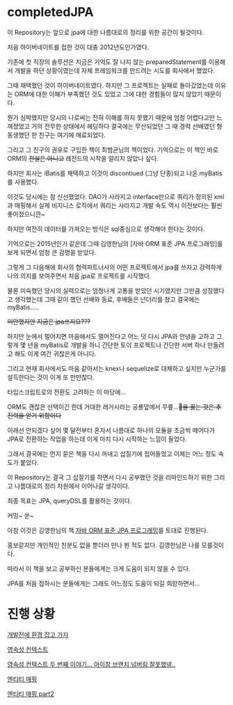 # completedJPA

이 Repository는 앞으로 jpa에 대한 나름대로의 정리를 위한 공간이 될것이다.

처음 하이버네이트를 접한 것이 대충 2012년도인가였다.

기존에 첫 직장의 솔루션은 지금은 기억도 잘 나지 않는 preparedStatement를 이용해서 개발을 하던 상황이였는데 자체 프레임워크를 만드려는 시도를 회사에서 했었다.

그때 채택했던 것이 하이버네이트였다. 하지만 그 프로젝트는 실패로 돌아갔었는데 이유는 ORM에 대한 이해가 부족했던 것도 있었고 그에 대한 경험들이 많지 않았기 때문이다.

뭔가 심박했지만 당시의 나로써는 전혀 이해를 하지 못했기 때문에 엄청 어렵다고만 느껴졌었고 거의 전무한 상태에서 헤딩하다 결국에는 무산되었던 그 때 경력 선배였던 형동생했던 한 친구는 여기에 매료되었다.

그리고 그 친구의 권유로 구입한 책이 최범균님의 책이었다. 기억으로는 이 책인 바로 ORM의 ~~전설은 아니고~~ 레전드의 시작을 알리지 않았나 싶다.

하지만 회사는 iBatis를 채택하고 이것이 discontiued (그냥 단종)되고 나온 myBatis를 사용했다.

이것도 당시에는 참 신선했었다. DAO가 사라지고 interface만으로 쿼리가 정의된 xml과 매핑해서 실제 비지니스 로직에서 쿼리는 사라지고 개발 속도 역시 이전보다는 훨씬 좋아졌으니깐~

하지만 여전히 데이터를 가져오는 방식은 sql중심으로 생각해야 한다는 것이다.

기억으로는 2015년인거 같은데 그때 김영한님의 [자바 ORM 표준 JPA 프로그래밍]를 보게 되면서 엄청 큰 감명을 받았다.

그렇게 그 다음해에 회사의 협력파트너사의 어떤 프로젝트에서 jpa를 쓰자고 강력하게 나의 의지를 보여주면서 처음 jpa로 프로젝트를 시작했다.

물론 미숙했던 당시의 실력으로는 엄청나게 고통을 받았던 시기였지만 그만큼 성장했다고 생각했는데 그때 같이 했던 선배와 동료, 후배들은 넌더리를 쳤고 결국에는 myBatis..... 

~~미안했지만 지금은 jpa쓰지요???~~

하지만 눈에서 멀어지면 마음에서도 멀어진다고 어느 덧 다시 JPA와 안녕을 고하고 그렇게 몇 년을 myBatis로 개발을 하니 간단한 토이 프로젝트나 간단한 서버 하나 만들려고 해도 이게 여간 귀찮은게 아니다.

그리고 현재 회사에서도 마음 같아서는 knex나 sequelize로 대체하고 싶지만 누군가를 설득한다는 것이 이게 또 만만찮다. 

타입스크립트로의 전환도 고려하는 이 마당에...

ORM도 괜찮은 선택이긴 한데 거대한 레거시라는 공룡앞에서 무릎...~~을 꿇는 것은 추진력을 얻기 위함이다~~

이래선 안되겠다 싶어 몇 달전부터 혼자서 나름대로 하나의 모듈을 조금씩 떼어다가 JPA로 전환하는 작업을 하는데 이게 마치 다시 시작하는 느낌이 들었다.

그래서 결국에는 먼지 묻은 책을 다시 꺼내고 삽질기에 접어들었고 이제는 어느 정도 속도가 붙었다.

이 Repository는 결국 그 삽잘기를 하면서 다시 공부했던 것을 리마인드하기 위한 그리고 나름대로의 정리 차원에서 이어나갈 생각이다.

최종 목표는 JPA, queryDSL를 활용하는 것이다.

커밍~ 쑨~

아참 이것은 김영한님의 책 [자바 ORM 표준 JPA 프로그래밍](http://acornpub.co.kr/book/jpa-programmig)를 토대로 진행된다. 

홍보같지만 개인적인 친분도 없을 뿐더러 만나 뵌 적도 없다. 김영한님은 나를 모를것이다. 

따라서 이 책을 보고 공부하신 분들에게는 크게 도움이 되지 않을 수 있다.

JPA를 처음 접하시는 분들에게는 그래도 어느정도 도움이 되길 희망하면서...

# 진행 상황
[개발전에 환경 잡고 가자](https://github.com/basquiat78/completedJPA/tree/1.enviroment)    

[영속성 컨텍스트](https://github.com/basquiat78/completedJPA/tree/2.persistenceContext)      

[영속성 컨텍스트 두 번째 이야기... 아이참 브랜치 넘버링 잘못했넹..](https://github.com/basquiat78/completedJPA/tree/3-1.persistencContext)    

[엔티티 매핑](https://github.com/basquiat78/completedJPA/tree/4.entityMapping)    

[엔티티 매핑 part2](https://github.com/basquiat78/completedJPA/tree/4-1.entitiyMapping2)
